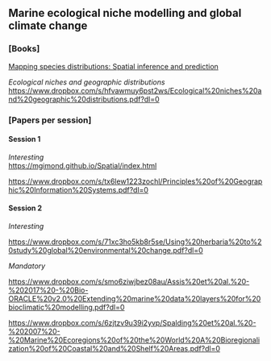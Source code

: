 ## Marine ecological niche modelling and global climate change
### [Books]

[Mapping species distributions: Spatial inference and prediction](https://www.dropbox.com/s/cue2jsc7jiv4zxl/Mapping%20species%20distributions%20Spatial%20inference%20and%20prediction.pdf?dl=0)<br>

*Ecological niches and geographic distributions*
https://www.dropbox.com/s/hfvawmuy6pst2ws/Ecological%20niches%20and%20geographic%20distributions.pdf?dl=0

### [Papers per session]

#### Session 1

*Interesting* <br>
https://mgimond.github.io/Spatial/index.html

https://www.dropbox.com/s/tx6lew1223zochl/Principles%20of%20Geographic%20Information%20Systems.pdf?dl=0

#### Session 2

*Interesting* <br>

https://www.dropbox.com/s/71xc3ho5kb8r5se/Using%20herbaria%20to%20study%20global%20environmental%20change.pdf?dl=0

*Mandatory* <br>

https://www.dropbox.com/s/smo6ziwjbez08au/Assis%20et%20al.%20-%202017%20-%20Bio-ORACLE%20v2.0%20Extending%20marine%20data%20layers%20for%20bioclimatic%20modelling.pdf?dl=0

https://www.dropbox.com/s/6zjtzv9u39i2yvp/Spalding%20et%20al.%20-%202007%20-%20Marine%20Ecoregions%20of%20the%20World%20A%20Bioregionalization%20of%20Coastal%20and%20Shelf%20Areas.pdf?dl=0
